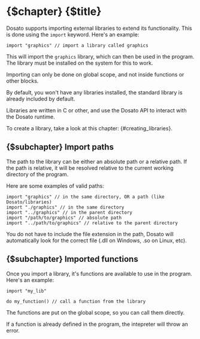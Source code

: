 # {$chapter} {$title}

Dosato supports importing external libraries to extend its functionality. This is done using the `import` keyword. Here's an example:

```dosato
import "graphics" // import a library called graphics
```

This will import the `graphics` library, which can then be used in the program. The library must be installed on the system for this to work.

Importing can only be done on global scope, and not inside functions or other blocks.

By default, you won't have any libraries installed, the standard library is already included by default.

Libraries are written in C or other, and use the Dosato API to interact with the Dosato runtime.

To create a library, take a look at this chapter: {#creating_libraries}.

## {$subchapter} Import paths

The path to the library can be either an absolute path or a relative path. If the path is relative, it will be resolved relative to the current working directory of the program.

Here are some examples of valid paths:

```dosato
import "graphics" // in the same directory, OR a path (like Dosato/libraries)
import "./graphics" // in the same directory
import "../graphics" // in the parent directory
import "/path/to/graphics" // absolute path
import "../path/to/graphics" // relative to the parent directory
```

You do not have to include the file extension in the path, Dosato will automatically look for the correct file (.dll on Windows, .so on Linux, etc).

## {$subchapter} Imported functions

Once you import a library, it's functions are available to use in the program. Here's an example:

```dosato
import "my_lib"

do my_function() // call a function from the library
```

The functions are put on the global scope, so you can call them directly.

If a function is already defined in the program, the intepreter will throw an error.